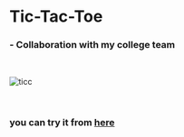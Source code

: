 # Tic-Tac-Toe
### - Collaboration with my college team

<br>

 ![ticc ](https://user-images.githubusercontent.com/112812979/211179498-6704983b-f9f9-474f-a6a9-efa40c7a7d9d.jpg)
 
 <br>
 
 ### you can try it from   <a href="https://mannarbahy.github.io/Tic-Tac-Toe/"> here </a>
